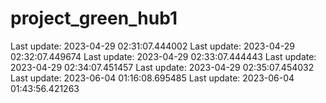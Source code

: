 # project_green_hub1
Last update: 2023-04-29 02:31:07.444002
Last update: 2023-04-29 02:32:07.449674
Last update: 2023-04-29 02:33:07.444443
Last update: 2023-04-29 02:34:07.451457
Last update: 2023-04-29 02:35:07.454032
Last update: 2023-06-04 01:16:08.695485
Last update: 2023-06-04 01:43:56.421263
